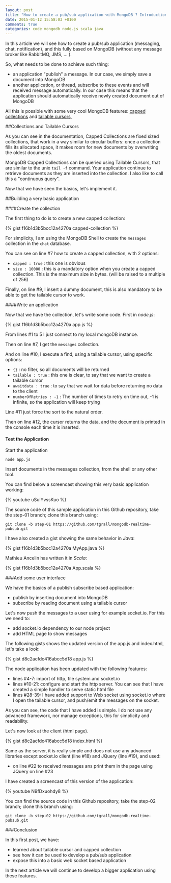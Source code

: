 ```yaml
---
layout: post
title: "How to create a pub/sub application with MongoDB ? Introduction"
date: 2015-01-12 15:58:03 +0100
comments: true
categories: code mongodb node.js scala java
---
```


In this article we will see how to create a pub/sub application (messaging, chat, notification), and this fully based on MongoDB (without any message broker like RabbitMQ, JMS, ... ).

So, what needs to be done to achieve such thing:

* an application "publish" a message. In our case, we simply save a document into MongoDB
* another application, or thread, subscribe to these events and will received message automatically. In our case this means that the application should automatically receive newly created document out of MongoDB

All this is possible with some very cool MongoDB features: [capped collections](http://docs.mongodb.org/manual/core/capped-collections/) and [tailable cursors](http://docs.mongodb.org/manual/tutorial/create-tailable-cursor/),

##Collections and Tailable Cursors

As you can see in the documentation, Capped Collections are fixed sized collections, that work in a way similar to circular buffers: once a collection fills its allocated space, it makes room for new documents by overwriting the oldest documents.

MongoDB Capped Collections can be queried using Tailable Cursors, that are similar to the unix `tail -f` command. Your application continue to retrieve documents as they are inserted into the collection. I also like to call this a "continuous query".

Now that we have seen the basics, let's implement it.

##Building a very basic application


####Create the collection

The first thing to do is to create a new capped collection:

{% gist f16b1d3b5bcc12a4270a capped-collection %}

For simplicity, I am using the MongoDB Shell to create the `messages` collection in the `chat` database.

You can see on line #7 how to create a capped collection, with 2 options:

* `capped : true` : this one is obvious
* `size : 10000` : this is a mandatory option when you create a capped collection. This is the maximum size in bytes. (will be raised to a multiple of 256)

Finally, on line #9, I insert a dummy document, this is also mandatory to be able to get the tailable cursor to work.


####Write an application


Now that we have the collection, let's write some code. First in *node.js*:

{% gist f16b1d3b5bcc12a4270a app.js %}

From lines #1 to 5 I just connect to my local mongoDB instance.

Then on line #7, I get the `messages` collection.

And on line #10, I execute a find, using a tailable cursor, using specific options:

* `{}` : no filter, so all documents will be returned</span></li>
* `tailable : true` : this one is clear, to say that we want to create a tailable cursor
* `awaitdata : true` : to say that we wait for data before returning no data to the client
* `numberOfRetries : -1` : The number of times to retry on time out, -1 is infinite, so the application will keep trying

Line #11 just force the sort to the natural order.

Then on line #12, the cursor returns the data, and the document is printed in the console each time it is inserted.


#### Test the Application

Start the application

`node app.js`

Insert documents in the messages collection, from the shell or any other tool.

You can find below a screencast showing this very basic application working:

{% youtube uSuiYvssKuo %}

The source code of this sample application in this Github repository, take the step-01 branch; clone this branch using:

`git clone -b step-01 https://github.com/tgrall/mongodb-realtime-pubsub.git`

I have also created a gist showing the same behavior in *Java*:

{% gist f16b1d3b5bcc12a4270a MyApp.java %}

Mathieu Ancelin has written it in *Scala*:

{% gist f16b1d3b5bcc12a4270a App.scala %}

###Add some user interface

We have the basics of a publish subscribe based application:

* publish by inserting document into MongoDB
* subscribe by reading document using a tailable cursor

Let's now push the messages to a user using for example socket.io. For this we need to:

* add socket.io dependency to our node project
* add HTML page to show messages

The following gists shows the updated version of the app.js and index.html, let's take a look:

{% gist d8c2acfdc416abcc5d18 app.js %}

The node application has been updated with the following features:

* lines #4-7: import of http, file system and socket.io
* lines #10-21: configure and start the http server. You can see that I have created a simple handler to serve static html file
* lines #28-39: I have added support to Web socket using socket.io where I open the tailable cursor, and push/emit the messages on the socket.

As you can see, the code that I have added is simple. I do not use any advanced framework, nor manage exceptions, this for simplicity and readability.

Let's now look at the client (html page).

{% gist d8c2acfdc416abcc5d18 index.html %}


Same as the server, it is really simple and does not use any advanced libraries except socket.io client (line #18) and JQuery (line #19), and used:

* on line #22 to received messages ans print them in the page using JQuery on line #23


I have created a screencast of this version of the application:

{% youtube N9fDxuohdy8 %}

You can find the source code in this Github repository, take the step-02 branch; clone this branch using:</div>

`git clone -b step-02 https://github.com/tgrall/mongodb-realtime-pubsub.git`


###Conclusion

In this first post, we have:

* learned about tailable cursor and capped collection
* see how it can be used to develop a pub/sub application
* expose this into a basic web socket based application

In the next article we will continue to develop a bigger application using these features.
